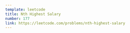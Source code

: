 ```yaml
---
template: leetcode
title: Nth Highest Salary
number: 177
link: https://leetcode.com/problems/nth-highest-salary
---
```

